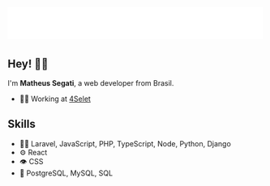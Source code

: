 <h1 align="center">
  <img src="https://raw.githubusercontent.com/SegatiMatheus/SegatiMatheus/main/name.svg" alt="Matheus Segati" />
</h1>

## Hey! ✌🏾
I'm <b>Matheus Segati</b>, a web developer from Brasil.

- 👨‍💻 Working at [4Selet](https://4selet.com.br/)
  
## Skills
- 👨‍💻 Laravel, JavaScript, PHP, TypeScript, Node, Python, Django
- ⚙ React
- 👁 CSS
- 💽 PostgreSQL, MySQL, SQL
